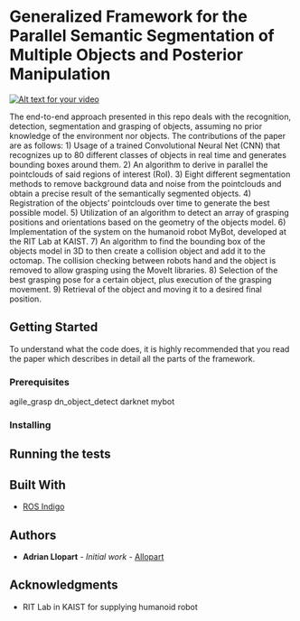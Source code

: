 # Generalized Framework for the Parallel Semantic Segmentation of Multiple Objects and Posterior Manipulation

[![Alt text for your video](https://img.youtube.com/vi/HLzFLMktIYc/0.jpg)](https://www.youtube.com/watch?v=HLzFLMktIYc)


The end-to-end approach presented in this repo deals with the recognition, detection, segmentation and grasping of objects, assuming no prior knowledge of the environment nor objects. The contributions of the paper are as follows: 1) Usage of a trained Convolutional Neural Net (CNN) that recognizes up to 80 different classes of objects in real time and generates bounding boxes around them. 2) An algorithm to derive in parallel the pointclouds of said regions of interest (RoI). 3) Eight different segmentation methods to remove background data and
noise from the pointclouds and obtain a precise result of the semantically segmented objects. 4) Registration of the objects’ pointclouds over time to generate the best possible model. 5) Utilization of an algorithm to detect an array of grasping positions and orientations based on the geometry of the objects model. 6) Implementation of the system on the humanoid robot MyBot, developed at the RIT Lab at KAIST. 7) An algorithm to find the bounding box of the objects model in 3D to then create a collision object and add it to the octomap. The collision checking between robots hand and the object is removed to allow grasping using the MoveIt libraries. 8) Selection of the best grasping pose for a certain object, plus execution of the grasping movement. 9) Retrieval of the object and moving it to a desired final position.

## Getting Started
To understand what the code does, it is highly recommended that you read the paper which describes in detail all the parts of the framework.

### Prerequisites

agile_grasp
dn_object_detect
darknet
mybot


### Installing

## Running the tests

## Built With

* [ROS Indigo](http://wiki.ros.org/indigo)


## Authors

* **Adrian Llopart** - *Initial work* - [Allopart](https://github.com/Allopart)

## Acknowledgments

* RIT Lab in KAIST for supplying humanoid robot

